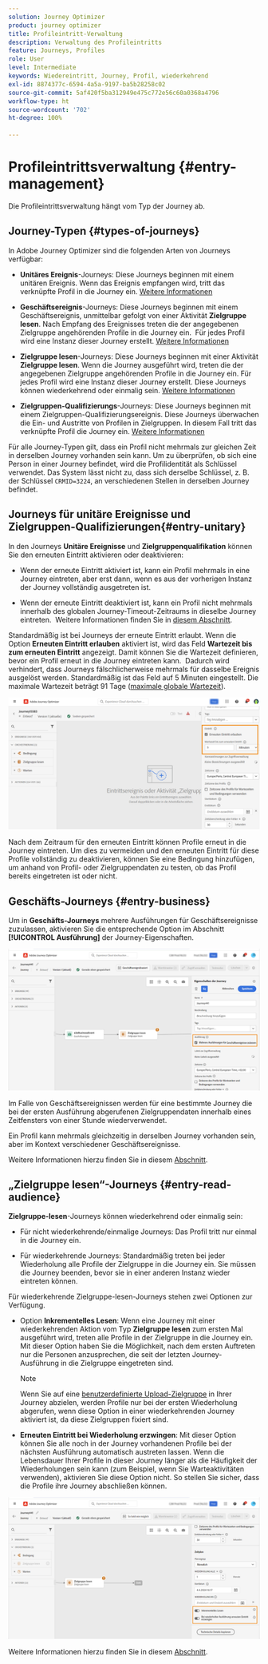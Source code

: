 ```yaml
---
solution: Journey Optimizer
product: journey optimizer
title: Profileintritt-Verwaltung
description: Verwaltung des Profileintritts
feature: Journeys, Profiles
role: User
level: Intermediate
keywords: Wiedereintritt, Journey, Profil, wiederkehrend
exl-id: 8874377c-6594-4a5a-9197-ba5b28258c02
source-git-commit: 5af420f5ba312949e475c772e56c60a0368a4796
workflow-type: ht
source-wordcount: '702'
ht-degree: 100%

---
```



# Profileintrittsverwaltung {#entry-management}

Die Profileintrittsverwaltung hängt vom Typ der Journey ab. 

## Journey-Typen {#types-of-journeys}

In Adobe Journey Optimizer sind die folgenden Arten von Journeys verfügbar:

* **Unitäres Ereignis**-Journeys: Diese Journeys beginnen mit einem unitären Ereignis. Wenn das Ereignis empfangen wird, tritt das verknüpfte Profil in die Journey ein. [Weitere Informationen](#entry-unitary)

* **Geschäftsereignis**-Journeys: Diese Journeys beginnen mit einem Geschäftsereignis, unmittelbar gefolgt von einer Aktivität **Zielgruppe lesen**. Nach Empfang des Ereignisses treten die der angegebenen Zielgruppe angehörenden Profile in die Journey ein.  Für jedes Profil wird eine Instanz dieser Journey erstellt. [Weitere Informationen](#entry-business)

* **Zielgruppe lesen**-Journeys: Diese Journeys beginnen mit einer Aktivität **Zielgruppe lesen**. Wenn die Journey ausgeführt wird, treten die der angegebenen Zielgruppe angehörenden Profile in die Journey ein. Für jedes Profil wird eine Instanz dieser Journey erstellt. Diese Journeys können wiederkehrend oder einmalig sein. [Weitere Informationen](#entry-read-audience)

* **Zielgruppen-Qualifizierungs**-Journeys: Diese Journeys beginnen mit einem Zielgruppen-Qualifizierungsereignis. Diese Journeys überwachen die Ein- und Austritte von Profilen in Zielgruppen. In diesem Fall tritt das verknüpfte Profil die Journey ein. [Weitere Informationen](#entry-unitary)

Für alle Journey-Typen gilt, dass ein Profil nicht mehrmals zur gleichen Zeit in derselben Journey vorhanden sein kann. Um zu überprüfen, ob sich eine Person in einer Journey befindet, wird die Profilidentität als Schlüssel verwendet. Das System lässt nicht zu, dass sich derselbe Schlüssel, z. B. der Schlüssel `CRMID=3224`, an verschiedenen Stellen in derselben Journey befindet.

## Journeys für unitäre Ereignisse und Zielgruppen-Qualifizierungen{#entry-unitary}

In den Journeys **Unitäre Ereignisse** und **Zielgruppenqualifikation** können Sie den erneuten Eintritt aktivieren oder deaktivieren:

* Wenn der erneute Eintritt aktiviert ist, kann ein Profil mehrmals in eine Journey eintreten, aber erst dann, wenn es aus der vorherigen Instanz der Journey vollständig ausgetreten ist.

* Wenn der erneute Eintritt deaktiviert ist, kann ein Profil nicht mehrmals innerhalb des globalen Journey-Timeout-Zeitraums in dieselbe Journey eintreten.  Weitere Informationen finden Sie in [diesem Abschnitt](../building-journeys/journey-properties.md#global_timeout).

Standardmäßig ist bei Journeys der erneute Eintritt erlaubt. Wenn die Option **Erneuten Eintritt erlauben** aktiviert ist, wird das Feld **Wartezeit bis zum erneuten Eintritt** angezeigt. Damit können Sie die Wartezeit definieren, bevor ein Profil erneut in die Journey eintreten kann.  Dadurch wird verhindert, dass Journeys fälschlicherweise mehrmals für dasselbe Ereignis ausgelöst werden. Standardmäßig ist das Feld auf 5 Minuten eingestellt. Die maximale Wartezeit beträgt 91 Tage ([maximale globale Wartezeit](journey-properties.md#global_timeout)).

<!--
When a journey ends, its status is **[!UICONTROL Closed]**. New individuals can no longer enter the journey. Persons already in the journey automatically exit the journey. 
-->

![](assets/journey-re-entrance.png)

Nach dem Zeitraum für den erneuten Eintritt können Profile erneut in die Journey eintreten. Um dies zu vermeiden und den erneuten Eintritt für diese Profile vollständig zu deaktivieren, können Sie eine Bedingung hinzufügen, um anhand von Profil- oder Zielgruppendaten zu testen, ob das Profil bereits eingetreten ist oder nicht.

<!--
Due to the 30-day journey timeout, when journey reentrance is not allowed, we cannot make sure the reentrance blocking will work more than 91 days. Indeed, as we remove all information about persons who entered the journey 91 days after they enter, we cannot know the person entered previously, more than 91 days ago. -->

## Geschäfts-Journeys {#entry-business}

<!--
Business events follow reentrance rules in the same way as for unitary events. If a journey allows reentrance, the next business event will be processed.
-->

Um in **Geschäfts-Journeys** mehrere Ausführungen für Geschäftsereignisse zuzulassen, aktivieren Sie die entsprechende Option im Abschnitt **[!UICONTROL Ausführung]** der Journey-Eigenschaften.

![](assets/business-entry.png)

Im Falle von Geschäftsereignissen werden für eine bestimmte Journey die bei der ersten Ausführung abgerufenen Zielgruppendaten innerhalb eines Zeitfensters von einer Stunde wiederverwendet.

Ein Profil kann mehrmals gleichzeitig in derselben Journey vorhanden sein, aber im Kontext verschiedener Geschäftsereignisse.

Weitere Informationen hierzu finden Sie in diesem [Abschnitt](../event/about-creating-business.md).

## „Zielgruppe lesen“-Journeys {#entry-read-audience}

**Zielgruppe-lesen**-Journeys können wiederkehrend oder einmalig sein:

* Für nicht wiederkehrende/einmalige Journeys: Das Profil tritt nur einmal in die Journey ein.

* Für wiederkehrende Journeys: Standardmäßig treten bei jeder Wiederholung alle Profile der Zielgruppe in die Journey ein. Sie müssen die Journey beenden, bevor sie in einer anderen Instanz wieder eintreten können.

Für wiederkehrende Zielgruppe-lesen-Journeys stehen zwei Optionen zur Verfügung. 

* Option **Inkrementelles Lesen**: Wenn eine Journey mit einer wiederkehrenden Aktion vom Typ **Zielgruppe lesen** zum ersten Mal ausgeführt wird, treten alle Profile in der Zielgruppe in die Journey ein. Mit dieser Option haben Sie die Möglichkeit, nach dem ersten Auftreten nur die Personen anzusprechen, die seit der letzten Journey-Ausführung in die Zielgruppe eingetreten sind.

  >[!NOTE]
  >
  >Wenn Sie auf eine [benutzerdefinierte Upload-Zielgruppe](../audience/about-audiences.md#segments-in-journey-optimizer) in Ihrer Journey abzielen, werden Profile nur bei der ersten Wiederholung abgerufen, wenn diese Option in einer wiederkehrenden Journey aktiviert ist, da diese Zielgruppen fixiert sind.

* **Erneuten Eintritt bei Wiederholung erzwingen**: Mit dieser Option können Sie alle noch in der Journey vorhandenen Profile bei der nächsten Ausführung automatisch austreten lassen. Wenn die Lebensdauer Ihrer Profile in dieser Journey länger als die Häufigkeit der Wiederholungen sein kann (zum Beispiel, wenn Sie Warteaktivitäten verwenden), aktivieren Sie diese Option nicht. So stellen Sie sicher, dass die Profile ihre Journey abschließen können.

![](assets/read-audience-options.png)

Weitere Informationen hierzu finden Sie in diesem [Abschnitt](../building-journeys/read-audience.md#configuring-segment-trigger-activity).

<!--
After 91 days, a Read audience journey switches to the **Finished** status. This behavior is set for 91 days only (i.e. journey timeout default value) as all information about profiles who entered the journey is removed 91 days after they entered. Persons still in the journey automatically are impacted. They exit the journey after the 30 day timeout. 
-->
